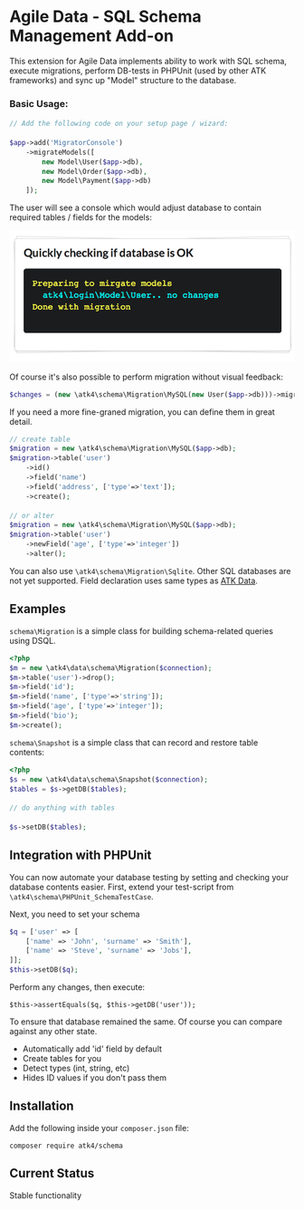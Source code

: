 # Agile Data - SQL Schema Management Add-on

This extension for Agile Data implements ability to work with SQL schema, execute migrations, perform DB-tests in PHPUnit (used by other ATK frameworks) and sync up "Model" structure to the database.

### Basic Usage:

``` php
// Add the following code on your setup page / wizard:

$app->add('MigratorConsole')
    ->migrateModels([
        new Model\User($app->db), 
        new Model\Order($app->db),
        new Model\Payment($app->db)
    ]);
```

The user will see a console which would adjust database to contain required tables / fields for the models:

![migrator-console](docs/migrator-console.png)

Of course it's also possible to perform migration without visual feedback:

``` php
$changes = (new \atk4\schema\Migration\MySQL(new User($app->db)))->migrate();
```

If you need a more fine-graned migration, you can define them in great detail.

``` php
// create table
$migration = new \atk4\schema\Migration\MySQL($app->db);
$migration->table('user')
    ->id()
    ->field('name')
    ->field('address', ['type'=>'text']);
    ->create();

// or alter
$migration = new \atk4\schema\Migration\MySQL($app->db);
$migration->table('user')
    ->newField('age', ['type'=>'integer'])
    ->alter();
```

You can also use `\atk4\schema\Migration\Sqlite`. Other SQL databases are not yet supported. Field declaration uses same types as [ATK Data](https://github.com/atk4/data).

## Examples

`schema\Migration` is a simple class for building schema-related
queries using DSQL.

``` php
<?php
$m = new \atk4\data\schema\Migration($connection);
$m->table('user')->drop();
$m->field('id');
$m->field('name', ['type'=>'string']);
$m->field('age', ['type'=>'integer']);
$m->field('bio');
$m->create();
```

`schema\Snapshot` is a simple class that can record and restore
table contents:

``` php
<?php
$s = new \atk4\data\schema\Snapshot($connection);
$tables = $s->getDB($tables);

// do anything with tables

$s->setDB($tables);
```

## Integration with PHPUnit

You can now automate your database testing by setting and checking your
database contents easier. First, extend your test-script from
`\atk4\schema\PHPUnit_SchemaTestCase`. 

Next, you need to set your schema

``` php
$q = ['user' => [
    ['name' => 'John', 'surname' => 'Smith'],
    ['name' => 'Steve', 'surname' => 'Jobs'],
]];
$this->setDB($q);
```

Perform any changes, then execute:

```
$this->assertEquals($q, $this->getDB('user'));
```

To ensure that database remained the same. Of course you can compare
against any other state. 

- Automatically add 'id' field by default
- Create tables for you
- Detect types (int, string, etc)
- Hides ID values if you don't pass them

## Installation

Add the following inside your `composer.json` file:

``` console
composer require atk4/schema
```

## Current Status

Stable functionality

